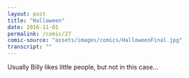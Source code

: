 ```yaml
---
layout: post
title: "Halloween"
date: 2016-11-01
permalink: /comic/27
comic-source: "assets/images/comics/HalloweenFinal.jpg"
transcript: ""
---
```


Usually Billy likes little people, but not in this case...
